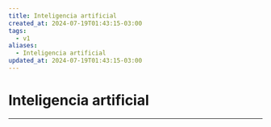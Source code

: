 ```yaml
---
title: Inteligencia artificial
created_at: 2024-07-19T01:43:15-03:00
tags:
  - v1
aliases:
  - Inteligencia artificial
updated_at: 2024-07-19T01:43:15-03:00
---
```

# Inteligencia artificial
---

